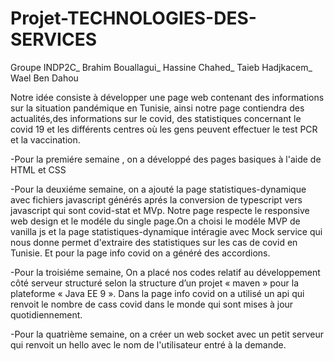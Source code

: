 # Projet-TECHNOLOGIES-DES-SERVICES
Groupe INDP2C_
Brahim Bouallagui_
Hassine Chahed_
Taieb Hadjkacem_
Wael Ben Dahou

Notre idée consiste à développer une page web contenant des informations sur la situation pandémique en Tunisie, ainsi notre page contiendra des actualités,des informations sur le covid, des statistiques concernant le covid 19 et les différents centres où les gens peuvent effectuer le test PCR et la vaccination.


-Pour la premiére semaine , on a développé des pages basiques à l'aide de HTML et CSS

-Pour la deuxiéme semaine, on a ajouté la page statistiques-dynamique avec fichiers javascript générés aprés la conversion de typescript vers javascript qui sont covid-stat et MVp. Notre page respecte le responsive web design et le modéle du single page.On a choisi le modéle MVP de vanilla js et la page  statistiques-dynamique intéragie avec Mock service qui nous donne permet d'extraire des statistiques sur les cas de covid en Tunisie. Et pour la page info covid on a généré des accordions.

-Pour la troisiéme semaine, On a placé nos codes relatif au développement côté serveur structuré selon la structure d’un projet « maven » pour la plateforme « Java EE 9 ».
Dans la page info covid on a utilisé un api qui renvoit le nombre de cass covid dans le monde qui sont mises à jour quotidiennement.

-Pour la quatrième semaine, on a créer un web socket avec un petit serveur qui renvoit un hello avec le nom de l'utilisateur entré à la demande.
